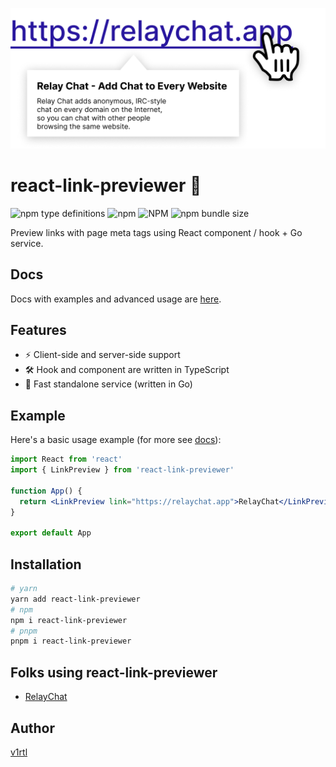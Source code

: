 ![](rlp.jpg)

# react-link-previewer :mag_right:

![npm type definitions](https://img.shields.io/npm/types/react-link-previewer?style=flat-square) ![npm](https://img.shields.io/npm/v/react-link-previewer?style=flat-square) ![NPM](https://img.shields.io/npm/l/react-link-previewer?style=flat-square) ![npm bundle size](https://img.shields.io/bundlephobia/minzip/react-link-previewer?style=flat-square)

Preview links with page meta tags using React component / hook + Go service.

## Docs

Docs with examples and advanced usage are [here](https://react-link-previewer.now.sh/).

## Features

- ⚡ Client-side and server-side support
- 🛠️ Hook and component are written in TypeScript
- 🚀 Fast standalone service (written in Go)

## Example

Here's a basic usage example (for more see [docs](https://react-link-previewer.now.sh/)):

```jsx
import React from 'react'
import { LinkPreview } from 'react-link-previewer'

function App() {
  return <LinkPreview link="https://relaychat.app">RelayChat</LinkPreview>
}

export default App
```

## Installation

```sh
# yarn
yarn add react-link-previewer
# npm
npm i react-link-previewer
# pnpm
pnpm i react-link-previewer
```

## Folks using react-link-previewer

- [RelayChat](https://relaychat.app/)

## Author

[v1rtl](https://v1rtl.site)
